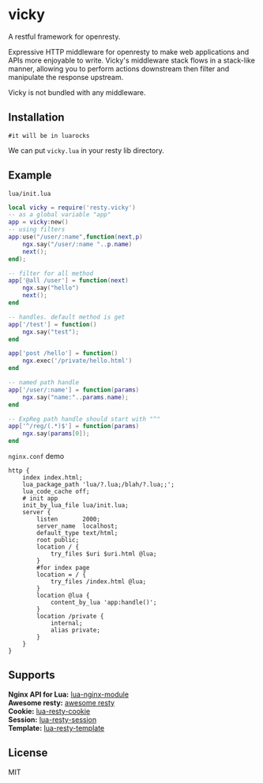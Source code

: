# vicky
A restful framework for openresty.

Expressive HTTP middleware for openresty to make web applications and APIs more enjoyable to write. Vicky's middleware stack flows in a stack-like manner, allowing you to perform actions downstream then filter and manipulate the response upstream.

Vicky is not bundled with any middleware.

## Installation
```
#it will be in luarocks
```
We can put `vicky.lua` in your resty lib directory.

## Example

`lua/init.lua`
```lua
local vicky = require('resty.vicky')
-- as a global variable "app"
app = vicky:new()
-- using filters
app:use("/user/:name",function(next,p)
	ngx.say("/user/:name "..p.name)
	next();
end);

-- filter for all method
app['@all /user'] = function(next)
	ngx.say("hello")
	next();
end

-- handles. default method is get
app['/test'] = function()
	ngx.say("test");
end

app['post /hello'] = function()
	ngx.exec('/private/hello.html')
end

-- named path handle
app['/user/:name'] = function(params)
	ngx.say("name:"..params.name);
end

-- ExpReg path handle should start with "^"
app['^/reg/(.*)$'] = function(params)
	ngx.say(params[0]);
end

```

`nginx.conf` demo
```
http {
    index index.html;
    lua_package_path 'lua/?.lua;/blah/?.lua;;';
    lua_code_cache off;
    # init app
    init_by_lua_file lua/init.lua;
    server {
        listen       2000;
        server_name  localhost;
        default_type text/html;
        root public;
        location / {
            try_files $uri $uri.html @lua;
        }
        #for index page
        location = / {
            try_files /index.html @lua;
        }
        location @lua {
            content_by_lua 'app:handle()';
        }
        location /private {
            internal;
            alias private;
        }
    }
}
```
## Supports
**Nginx API for Lua:** [lua-nginx-module](https://github.com/openresty/lua-nginx-module#nginx-api-for-lua)  
**Awesome resty:** [awesome resty](https://github.com/bungle/awesome-resty)  
**Cookie:** [lua-resty-cookie](https://github.com/cloudflare/lua-resty-cookie)  
**Session:** [lua-resty-session](https://github.com/bungle/lua-resty-session)  
**Template:** [lua-resty-template](https://github.com/bungle/lua-resty-template)
## License
MIT